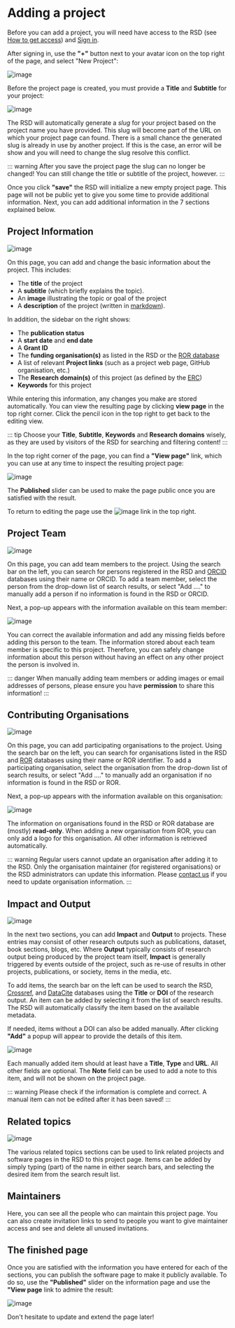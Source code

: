 <!--
SPDX-FileCopyrightText: 2022 Jason Maassen (Netherlands eScience Center) <j.maassen@esciencecenter.nl>
SPDX-FileCopyrightText: 2022 Netherlands eScience Center

SPDX-License-Identifier: CC-BY-4.0
-->

# Adding a project

Before you can add a project, you will need have access to the RSD (see [How to get access](getting-access.md)) and [Sign in](getting-access.md#how-to-sign-in).

After signing in, use the __"+"__ button next to your avatar icon on the top right of the page, and select "New Project":

![image](/plus-software-projects.gif)

Before the project page is created, you must provide a __Title__ and __Subtitle__ for your project:

![image](/new-project.gif)

The RSD will automatically generate a *slug* for your project based on the project name you have provided. This slug will become part of the URL on which your project page can found.
There is a small chance the generated slug is already in use by another project. If this is the case, an error will be show and you will need to change the slug resolve this conflict.

::: warning
After you save the project page the slug can no longer be changed! You can still change the title or subtitle of the project, however.
:::

Once you click __"save"__ the RSD will initialize a new empty project page. This page will not be public yet to give you some time to provide additional information.
Next, you can add additional information in the 7 sections explained below.

## Project Information

![image](/basic-project-information.gif)

On this page, you can add and change the basic information about the project. This includes:

- The **title** of the project
- A **subtitle** (which briefly explains the topic).
- An **image** illustrating the topic or goal of the project
- A **description** of the project (written in [markdown](https://www.markdownguide.org)).

In addition, the sidebar on the right shows:

- The **publication status**
- A **start date** and **end date**
- A **Grant ID**
- The **funding organisation(s)** as listed in the RSD or the [ROR database](https://ror.org)
- A list of relevant **Project links** (such as a project web page, GitHub organisation, etc.)
- The **Research domain(s)** of this project (as defined by the [ERC](https://erc.europa.eu/news/new-erc-panel-structure-2021-and-2022))
- **Keywords** for this project

While entering this information, any changes you make are stored automatically. You can view the resulting page by clicking **view page** in the top right corner.
Click the pencil icon in the top right to get back to the editing view.

::: tip
Choose your **Title**, **Subtitle**, **Keywords** and **Research domains** wisely, as they are used by visitors of the RSD for searching and filtering content!
:::

In the top right corner of the page, you can find a **"View page"** link, which you can use at any time to inspect the resulting project page:

![image](/view-and-publish.gif)

The **Published** slider can be used to make the page public once you are satisfied with the result.

To return to editing the page use the ![image](/edit-page.gif) link in the top right.

## Project Team

![image](/project-team-information.gif)

On this page, you can add team members to the project. Using the search bar on the left, you can search for persons registered in the RSD and [ORCID](https://orcid.org) databases
using their name or ORCID. To add a team member, select the person from the drop-down list of search results, or select "Add ...." to manually add a person if no information
is found in the RSD or ORCID.

Next, a pop-up appears with the information available on this team member:

![image](/person-information.gif)

You can correct the available information and add any missing fields before adding this person to the team. The information stored about each team member is specific to this
project. Therefore, you can safely change information about this person without having an effect on any other project the person is involved in.

::: danger
When manually adding team members or adding images or email addresses of persons, please ensure you have **permission** to share this information!
:::

## Contributing Organisations

![image](/project-add-organisation.gif)

On this page, you can add participating organisations to the project. Using the search bar on the left, you can search for organisations listed in the RSD and [ROR](https://ror.org)
databases using their name or ROR identifier. To add a participating organisation, select the organisation from the drop-down list of search results, or select "Add ...." to
manually add an organisation if no information is found in the RSD or ROR.

Next, a pop-up appears with the information available on this organisation:

![image](/project-add-organisation-details.gif)

The information on organisations found in the RSD or ROR database are (mostly) **read-only**. When adding a new organisation from ROR, you can only add a logo for this organisation.
All other information is retrieved automatically.

::: warning
Regular users cannot update an organisation after adding it to the RSD. Only the organisation maintainer (for registered organisations) or the RSD administrators can update this
information. Please [contact us](mailto:rsd@esciencecenter.nl) if you need to update organisation information.
:::

## Impact and Output

![image](/project-add-impact.gif)

In the next two sections, you can add **Impact** and **Output** to projects. These entries may consist of other research outputs such as publications, dataset, book sections, blogs, etc.
Where **Output** typically consists of research output being produced by the project team itself, **Impact** is generally triggered by events outside of the project, such as re-use of
results in other projects, publications, or society, items in the media, etc.

To add items, the search bar on the left can be used to search the RSD, [Crossref](https://crossref.org), and [DataCite](https://datacite.org) databases using the **Title** or **DOI**
of the research output. An item can be added by selecting it from the list of search results. The RSD will automatically classify the item based on the available metadata.

If needed, items without a DOI can also be added manually. After clicking **"Add"** a popup will appear to provide the details of this item.

![image](/project-add-manual-mention.gif)

Each manually added item should at least have a **Title**, **Type** and **URL**. All other fields are optional. The **Note** field can be used to add a note to this item, and will not
be shown on the project page.

::: warning
Please check if the information is complete and correct. A manual item can not be edited after it has been saved!
:::

## Related topics

![image](/project-related-topics.gif)

The various related topics sections can be used to link related projects and software pages in the RSD to this project page. Items can be added by simply typing (part) of the name in either
search bars, and selecting the desired item from the search result list.

## Maintainers

Here, you can see all the people who can maintain this project page. You can also create invitation links to send to people you want to give maintainer access and see and delete all unused invitations.

## The finished page

Once you are satisfied with the information you have entered for each of the sections, you can publish the software page to make it publicly available. To do so, use the **"Published"**
slider on the information page and use the **"View page** link to admire the result:

![image](/published.gif)

Don't hesitate to update and extend the page later!
